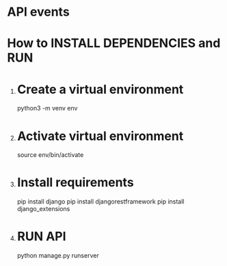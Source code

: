 # API events

# How to INSTALL DEPENDENCIES and RUN

1. # Create a virtual environment 
    python3 -m venv env
2. # Activate virtual environment
    source env/bin/activate  
3. # Install requirements
    pip install django
    pip install djangorestframework
    pip install django_extensions

4. # RUN API
    python manage.py runserver
